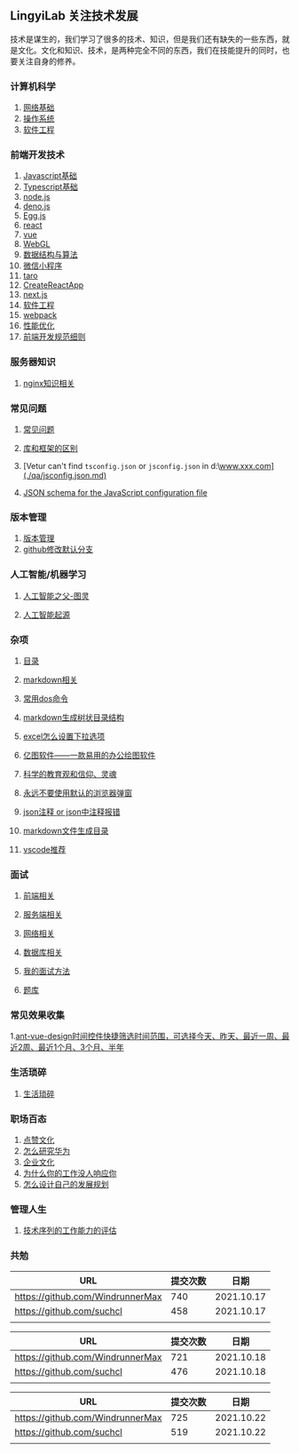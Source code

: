 ## LingyiLab 关注技术发展

技术是谋生的，我们学习了很多的技术、知识，但是我们还有缺失的一些东西，就是文化。文化和知识、技术，是两种完全不同的东西，我们在技能提升的同时，也要关注自身的修养。

### 计算机科学

1. [网络基础](./net/index.md)
2. [操作系统](./os/index.md)
3. [软件工程](./frontend/软件工程/index.md)
   
### 前端开发技术
1. [Javascript基础](frame/Javascript/index.md)
2. [Typescript基础](frame/Typescript/index.md)
3. [node.js](frontend/node/index.md)
4. [deno.js](frontend/deno/index.md)
5. [Egg.js](frontend/eggjs/index.md)
6. [react](frontend/react/index.md)
7. [vue](./frontend/vue/index.md)
8. [WebGL](frame/WebGL/index.md)
9. [数据结构与算法](frame/数据结构与算法/index.md)
10. [微信小程序](frame/wxmini/index.md)
11. [taro](frame/taro/index.md)
12. [CreateReactApp](frame/CreateReactApp/介绍.md)
13. [next.js](frontend/next.js/index.md)
14. [软件工程](./frontend/软件工程/软件工程.md)
15. [webpack](./fontend/../frontend/webpack/index.md)
16. [性能优化](./frontend/performance/index.md)
17. [前端开发规范细则](./frontend/软件工程/开发规范.md)


### 服务器知识

1. [nginx知识相关](./server/nginx/index.md)

### 常见问题

1. [常见问题](qa/index.md)

2. [库和框架的区别](qa/)

3. [Vetur can't find `tsconfig.json` or `jsconfig.json` in d:\www.xxx.com](./qa/jsconfig.json.md)

4. [JSON schema for the JavaScript configuration file](./qa/jsonSchema.md)

### 版本管理

1. [版本管理](VersionControl/index.md)
2. [github修改默认分支](./VersionControl/github修改默认分支为master.md)

### 人工智能/机器学习

1. [人工智能之父-图灵](deeplearning/人工智能/tuling.md)

2. [人工智能起源](deeplearning/人工智能/origin.md)

### 杂项

1. [目录](Hodgepodge/index.md)

2. [markdown相关](Hodgepodge/grammar.md)

3. [常用dos命令](Hodgepodge/dos.md)

4. [markdown生成树状目录结构](Hodgepodge/markdown生成树状目录结构.md)

5. [excel怎么设置下拉选项](Hodgepodge/excel设置下拉选项.md)

6. [亿图软件——一款易用的办公绘图软件](./Hodgepodge/亿图软件.md)

7. [科学的教育观和信仰、灵魂](./Hodgepodge/科学教育观.md)

8. [永远不要使用默认的浏览器弹窗](./Hodgepodge/alert.md)

9. [json注释 or json中注释报错](./Hodgepodge/json.md)

10. [markdown文件生成目录](./Hodgepodge/markdown生成目录.md)

11. [vscode推荐](./Hodgepodge/vscode工具使用秘籍.md)

### 面试
1. [前端相关](interview/frontend/index.md)

2. [服务端相关](interview/server/index.md)

3. [网络相关](interview/net/index.md)

4. [数据库相关](interview/db/index.md)

5. [我的面试方法](./interview/我的面试方法.md)

6. [题库](./interview/all/index.md)

### 常见效果收集
1.[ant-vue-design时间控件快捷筛选时间范围，可选择今天、昨天、最近一周、最近2周、最近1个月、3个月、半年](./se/antVueRange.md)

### 生活琐碎
1. [生活琐碎](life/index.md)

### 职场百态

1. [点赞文化](workplace/点赞文化.md)
2. [怎么研究华为](./workplace/huawei.md)
3. [企业文化](./workplace/企业文化.md)
4. [为什么你的工作没人响应你](./workplace/为什么你做工作没人响应你.md)
5. [怎么设计自己的发展规划](./workplace/发展规划.md)

### 管理人生

1. [技术序列的工作能力的评估](./manage/技术人、团队的客观综合评估.md)


### 共勉

| URL                              | 提交次数 | 日期       |
| -------------------------------- | -------- | ---------- |
| https://github.com/WindrunnerMax | 740      | 2021.10.17 |
| https://github.com/suchcl        | 458      | 2021.10.17 |
|                                  |          |            |

| URL                              | 提交次数 | 日期       |
| -------------------------------- | -------- | ---------- |
| https://github.com/WindrunnerMax | 721      | 2021.10.18 |
| https://github.com/suchcl        | 476      | 2021.10.18 |
|                                  |          |            |

| URL                              | 提交次数 | 日期       |
| -------------------------------- | -------- | ---------- |
| https://github.com/WindrunnerMax | 725      | 2021.10.22 |
| https://github.com/suchcl        | 519      | 2021.10.22 |
|                                  |          |            |